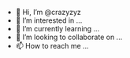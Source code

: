 - 👋 Hi, I’m @crazyzyz
- 👀 I’m interested in ...
- 🌱 I’m currently learning ...
- 💞️ I’m looking to collaborate on ...
- 📫 How to reach me ...

<!---
crazyzyz/crazyzyz is a ✨ special ✨ repository because its `README.md` (this file) appears on your GitHub profile.
You can click the Preview link to take a look at your changes.
--->
